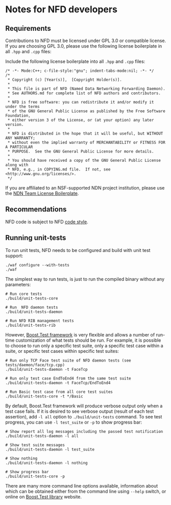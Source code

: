 Notes for NFD developers
========================

Requirements
------------

Contributions to NFD must be licensed under GPL 3.0 or compatible license.  If you are
choosing GPL 3.0, please use the following license boilerplate in all `.hpp` and `.cpp`
files:

Include the following license boilerplate into all `.hpp` and `.cpp` files:

    /* -*- Mode:C++; c-file-style:"gnu"; indent-tabs-mode:nil; -*- */
    /*
     * Copyright (c) [Year(s)],  [Copyright Holder(s)].
     *
     * This file is part of NFD (Named Data Networking Forwarding Daemon).
     * See AUTHORS.md for complete list of NFD authors and contributors.
     *
     * NFD is free software: you can redistribute it and/or modify it under the terms
     * of the GNU General Public License as published by the Free Software Foundation,
     * either version 3 of the License, or (at your option) any later version.
     *
     * NFD is distributed in the hope that it will be useful, but WITHOUT ANY WARRANTY;
     * without even the implied warranty of MERCHANTABILITY or FITNESS FOR A PARTICULAR
     * PURPOSE.  See the GNU General Public License for more details.
     *
     * You should have received a copy of the GNU General Public License along with
     * NFD, e.g., in COPYING.md file.  If not, see <http://www.gnu.org/licenses/>.
     */

If you are affiliated to an NSF-supported NDN project institution, please use the [NDN Team License
Boilerplate](https://redmine.named-data.net/projects/nfd/wiki/NDN_Team_License_Boilerplate_(NFD)).

Recommendations
---------------

NFD code is subject to NFD [code style](https://redmine.named-data.net/projects/nfd/wiki/CodeStyle).


Running unit-tests
------------------

To run unit tests, NFD needs to be configured and build with unit test support:

    ./waf configure --with-tests
    ./waf

The simplest way to run tests, is just to run the compiled binary without any parameters:

    # Run core tests
    ./build/unit-tests-core

    # Run  NFD daemon tests
    ./build/unit-tests-daemon

    # Run NFD RIB management tests
    ./build/unit-tests-rib

However, [Boost.Test framework](http://www.boost.org/doc/libs/1_54_0/libs/test/doc/html/index.html)
is very flexible and allows a number of run-time customization of what tests should be run.
For example, it is possible to choose to run only a specific test suite, only a specific
test case within a suite, or specific test cases within specific test suites:

    # Run only TCP Face test suite of NFD daemon tests (see tests/daemon/face/tcp.cpp)
    ./build/unit-tests-daemon -t FaceTcp

    # Run only test case EndToEnd4 from the same test suite
    ./build/unit-tests-daemon -t FaceTcp/EndToEnd4

    # Run Basic test case from all core test suites
    ./build/unit-tests-core -t */Basic

By default, Boost.Test framework will produce verbose output only when a test case fails.
If it is desired to see verbose output (result of each test assertion), add `-l all`
option to `./build/unit-tests` command.  To see test progress, you can use `-l test_suite`
or `-p` to show progress bar:

    # Show report all log messages including the passed test notification
    ./build/unit-tests-daemon -l all

    # Show test suite messages
    ./build/unit-tests-daemon -l test_suite

    # Show nothing
    ./build/unit-tests-daemon -l nothing

    # Show progress bar
    ./build/unit-tests-core -p

There are many more command line options available, information about
which can be obtained either from the command line using `--help`
switch, or online on [Boost.Test library](http://www.boost.org/doc/libs/1_54_0/libs/test/doc/html/index.html)
website.
